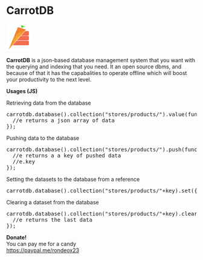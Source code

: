 # CarrotDB

<img src="./assets/carrotdb_512.png" width="70px" height="70px" style="display:inline;"/>
<p><b>CarrotDB</b> is a json-based database management system that you want with the querying and indexing that you need. It an open source dbms, and because of that it has the capabalities to operate offline which will boost your productivity to the next level.</p>



<strong>Usages (JS)</strong>
<p>Retrieving data from the database</p>
<pre>
carrotdb.database().collection("stores/products/").value(function(e){
  //e returns a json array of data
});
</pre>

<p>Pushing data to the database</p>
<pre>
carrotdb.database().collection("stores/products/").push(function(e){
  //e returns a a key of pushed data
  //e.key
});
</pre>

<p>Setting the datasets to the database from a reference</p>
<pre>
carrotdb.database().collection("stores/products/"+key).set({json data});
</pre>

<p>Clearing a dataset from the database</p>
<pre>
carrotdb.database().collection("stores/products/"+key).clear(function(e){
  //e returns the last data
});
</pre>

<strong>Donate!</strong><br>
You can pay me for a candy<br>
https://paypal.me/rondeox23
